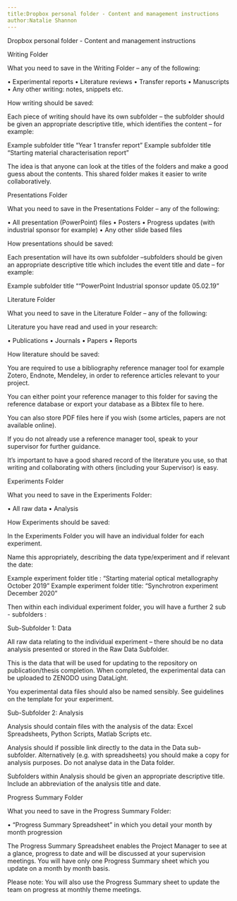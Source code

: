 ```yaml
---
title:Dropbox personal folder - Content and management instructions
author:Natalie Shannon
---
```

Dropbox personal folder - Content and management instructions

Writing Folder



What you need to save in the Writing Folder – any of the following:

•	Experimental reports
•	Literature reviews
•	Transfer reports
•	Manuscripts
•	Any other writing: notes, snippets etc.


How writing should be saved: 

Each piece of writing should have its own subfolder – the subfolder should be given an appropriate descriptive title, which identifies the content – for example:

Example subfolder title  “Year 1 transfer report” 
Example subfolder title  “Starting material characterisation report”

The idea is that anyone can look at the titles of the folders and make a good guess about the contents. This shared folder makes it easier to write collaboratively.



Presentations Folder



What you need to save in the Presentations Folder – any of the following:

•	All presentation (PowerPoint) files
•	Posters 
•	Progress updates (with industrial sponsor for example)
•	Any other slide based files 


How presentations should be saved: 

Each presentation will have its own subfolder –subfolders should be given an appropriate descriptive title which includes the event title and date – for example:

Example subfolder title  ““PowerPoint Industrial sponsor update 05.02.19” 


Literature Folder



What you need to save in the Literature Folder – any of the following:

Literature you have read and used in your research:

•	Publications
•	Journals
•	Papers 
•	Reports


How literature should be saved: 

You are required to use a bibliography reference manager tool for example Zotero, Endnote, Mendeley, in order to reference articles relevant to your project. 

You can either point your reference manager to this folder for saving the reference database or export your database as a Bibtex file to here.

You can also store PDF files here if you wish (some articles, papers are not available online).


If you do not already use a reference manager tool, speak to your supervisor for further guidance.

It’s important to have a good shared record of the literature you use, so that writing and collaborating with others (including your Supervisor) is easy.



Experiments Folder



What you need to save in the Experiments Folder:

•	All raw data
•	Analysis

How Experiments should be saved: 

In the Experiments Folder you will have an individual folder for each experiment.

Name this appropriately, describing the data type/experiment and if relevant the date:

Example experiment folder title :  “Starting material optical metallography October 2019” 
Example experiment folder title:   “Synchrotron experiment December 2020”
 
Then within each individual experiment folder, you will have a further 2 sub - subfolders :

Sub-Subfolder 1: Data   

All raw data relating to the individual experiment – there should be no data analysis presented or stored in the Raw Data Subfolder.

This is the data that will be used for updating to the repository on publication/thesis completion.  When completed, the experimental data can be uploaded to ZENODO using DataLight.

You experimental data files should also be named sensibly. See guidelines on the template for your experiment.


Sub-Subfolder 2: Analysis

Analysis should contain files with the analysis of the data: Excel Spreadsheets, Python Scripts, Matlab Scripts etc.
 
Analysis should if possible link directly to the data in the Data sub-subfolder. Alternatively (e.g. with spreadsheets) you should make a copy for analysis purposes. Do not analyse data in the Data folder.

Subfolders within Analysis should be given an appropriate descriptive title. Include an abbreviation of the analysis title and date.



Progress Summary Folder
 


What you need to save in the Progress Summary Folder:

•	“Progress Summary Spreadsheet” in which you detail your month by month progression


The Progress Summary Spreadsheet enables the Project Manager to see at a glance, progress to date and will be discussed at your supervision meetings. You will have only one Progress Summary sheet which you update on a month by month basis.


Please note: You will also use the Progress Summary sheet to update the team on progress at monthly theme meetings.  



